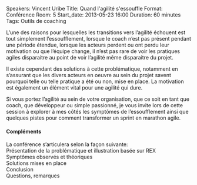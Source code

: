 Speakers: Vincent Uribe
Title: Quand l'agilité s'essouffle
Format: Conférence
Room: 5
Start_date: 2013-05-23 16:00
Duration: 60 minutes
Tags: Outils de coaching

L’une des raisons pour lesquelles les transitions vers l’agilité échouent est tout simplement l’essoufflement, lorsque le coach n’est pas présent pendant une période étendue, lorsque les acteurs perdent ou ont perdu leur motivation ou que l’équipe change, il n’est pas rare de voir les pratiques  agiles disparaitre au point de voir l’agilité même disparaitre du projet.

Il existe cependant des solutions à cette problématique, notamment en s’assurant que les divers acteurs en oeuvre au sein du projet savent pourquoi telle ou telle pratique a été ou non, mise en place.
La motivation est également un élément vital pour une agilité qui dure.

Si vous portez l’agilité au sein de votre organisation, que ce soit en tant que coach, que développeur ou simple passionné, je vous invite lors de cette session à explorer à mes côtés les symptômes de l’essoufflement ainsi que quelques pistes pour comment transformer un sprint en marathon agile.

#### Compléments

La conférence s’articulera selon la façon suivante:  
Présentation de la problématique et illustration basée sur REX  
Symptômes observés et théoriques  
Solutions mises en place  
Conclusion  
Questions, remarques
